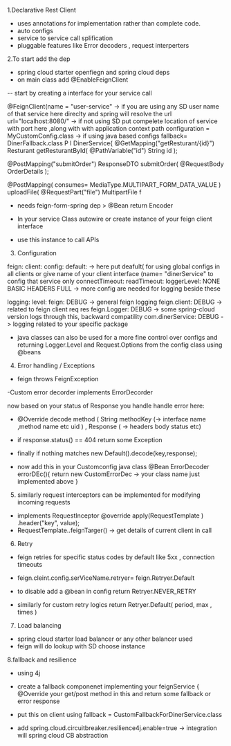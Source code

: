 1.Declarative Rest Client 
- uses annotations for implementation rather than complete code. 
- auto configs
- service to service call splification 
- pluggable features like Error decoders , request interperters 




2.To start add the dep 
- spring cloud starter openfiegn and spring cloud deps 
- on main class add @EnableFeignClient


-- start by creating a interface for your service call 
  
  @FeignClient(name = "user-service" -> if you are using any SD user name of that service here direclty and spring will resolve the url
          url="localhost:8080/" -> if not using SD put compelete location of service with port here ,along with with application context path 
          configuration = MyCustomConfig.class  -> if using java based configs 
          fallback= DinerFallback.class
  P I DinerService{
    @GetMapping("getResturant/{id}")
    Resturant getResturantById( @PathVariable("id") String id );

   @PostMapping("submitOrder")
   ResponseDTO  submitOrder( @RequestBody OrderDetails );


   @PostMapping( consumes= MediaType.MULTIPART_FORM_DATA_VALUE )
   uploadFile( @RequestPart("file") MultipartFile f

   - needs feign-form-spring dep >  @Bean return Encoder


- In your service Class autowire or create instance of your feign client interface
-  use this instance to call APIs




3. Configuration

feign:
    client:
      config:
       default:  -> here put deafult( for using global configs in all clients or give name of your client interface (name= "dinerService" to config that service only
        connectTimeout:
        readTimeout: 
        loggerLevel: NONE BASIC HEADERS FULL  -> more config are needed for logging beside these 


logging:
  level:
    feign: DEBUG  -> general feign logging
    feign.client: DEBUG  -> related to feign client req res
    feign.Logger: DEBUG  -> some spring-cloud version logs through this, backward compatility
    com.dinerService: DEBUG     -> logging related to your specific package
- java classes can also be used for a more fine control over configs and returning Logger.Level and Request.Options from the config class using @beans





4. Error handling / Exceptions

- feign throws FeignException

-Custom error decorder implements ErrorDecorder

   now based on your status of Response you handle handle error here: 
   -  @Override decode method ( String methodKey (-> interface name ,method name etc uid ) , Response ( -> headers body status etc)
   -   if response.status() == 404 return some Exception
   -   finally if nothing matches  new Default().decode(key,response);

  - now add this in your Customconfig java class
    @Bean
    ErrorDecoder errorDEc(){   return new CustomErrorDec -> your class name just implemented above }





5. similarly request interceptors can be implemented for modifying incoming requests

- implements RequestInceptor @override apply(RequestTemplate ) .header("key", value);
- RequestTemplate..feignTarger() -> get details of current client in call




6. Retry
- feign retries for specific status codes by default like 5xx , connection timeouts
- feign.cleint.config.serViceName.retryer= feign.Retryer.Default

- to disable add a @bean in config  return Retryer.NEVER_RETRY
- similarly for custom retry logics return  Retryer.Default( period, max , times )



7. Load balancing
- spring cloud starter load balancer or any other balancer used
- feign will do lookup with SD choose instance



8.fallback and resilience 
- using 4j 
- create a fallback componenet implementing your feignService {
      @Override your get/post method in this
          and return some fallback or error response

- put this on client using fallback = CustomFallbackForDinerService.class
- add spring.cloud.circuitbreaker.resilience4j.enable=true -> integration will spring cloud CB abstraction
         
